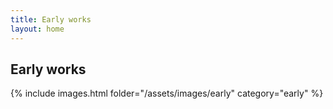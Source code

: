 ```yaml
---
title: Early works
layout: home
---
```


## Early works

{% include images.html folder="/assets/images/early" category="early" %}